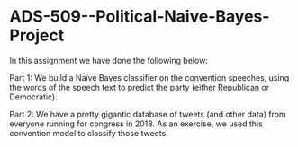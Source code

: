 # ADS-509--Political-Naive-Bayes-Project

In this assignment we have done the following below:

Part 1:
We build a Naïve Bayes classifier on the convention speeches, using the words of the speech text to predict the party (either Republican or Democratic). 

Part 2:
We have a pretty gigantic database of tweets (and other data) from everyone running for congress in 2018. As an exercise, we used this convention model to classify those tweets.

